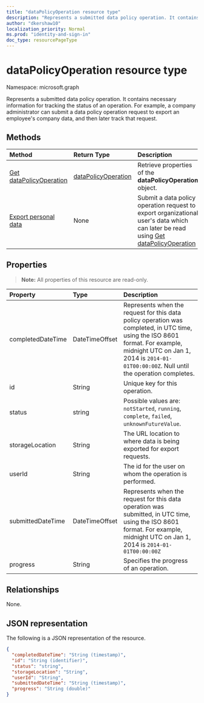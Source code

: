 ```yaml
---
title: "dataPolicyOperation resource type"
description: "Represents a submitted data policy operation. It contains necessary information for tracking the status of an operation. For example, a company administrator can submit a data policy operation request to export an employee's company data, and then later track that request."
author: "dkershaw10"
localization_priority: Normal
ms.prod: "identity-and-sign-in"
doc_type: resourcePageType
---
```


# dataPolicyOperation resource type

Namespace: microsoft.graph

Represents a submitted data policy operation. It contains necessary information for tracking the status of an operation. For example, a company administrator can submit a data policy operation request to export an employee's company data, and then later track that request.

## Methods

| Method		   | Return Type	|Description|
|:---------------|:--------|:----------|
|[Get dataPolicyOperation](../api/datapolicyoperation-get.md) | [dataPolicyOperation](datapolicyoperation.md) |Retrieve properties of the **dataPolicyOperation** object.|
|[Export personal data](../api/user-exportpersonaldata.md) | None |Submit a data policy operation request to export organizational user's data which can later be read using [Get dataPolicyOperation](../api/datapolicyoperation-get.md)|

## Properties

> **Note:** All properties of this resource are read-only.

| Property	   | Type	|Description|
|:---------------|:--------|:----------|
|completedDateTime|DateTimeOffset|Represents when the request for this data policy operation was completed, in UTC time, using the ISO 8601 format. For example, midnight UTC on Jan 1, 2014 is `2014-01-01T00:00:00Z`. Null until the operation completes.|
|id|String| Unique key for this operation. |
|status|string| Possible values are: `notStarted`, `running`, `complete`, `failed`, `unknownFutureValue`.|
|storageLocation|String|The URL location to where data is being exported for export requests.|
|userId|String|The id for the user on whom the operation is performed.|
|submittedDateTime|DateTimeOffset|Represents when the request for this data operation was submitted, in UTC time, using the ISO 8601 format. For example, midnight UTC on Jan 1, 2014 is `2014-01-01T00:00:00Z`|
|progress|String|Specifies the progress of an operation.|

## Relationships
None.


## JSON representation

The following is a JSON representation of the resource.

<!-- {
  "blockType": "resource",
  "optionalProperties": [

  ],
  "@odata.type": "microsoft.graph.dataPolicyOperation"
}-->

```json
{
  "completedDateTime": "String (timestamp)",
  "id": "String (identifier)",
  "status": "string",
  "storageLocation": "String",
  "userId": "String",
  "submittedDateTime": "String (timestamp)", 
  "progress": "String (double)"
}

```

<!-- uuid: 8fcb5dbc-d5aa-4681-8e31-b001d5168d79
2015-10-25 14:57:30 UTC -->
<!-- {
  "type": "#page.annotation",
  "description": "dataPolicyOperation resource",
  "keywords": "",
  "section": "documentation",
  "tocPath": ""
}-->

